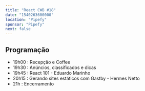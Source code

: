 ```yaml
---
title: "React CWB #18"
date: "1540263600000"
location: "Pipefy"
sponsor: "Pipefy"
next: false
---
```


## Programação

- 19h00 : Recepção e Coffee
- 19h30 : Anúncios, classificados e dicas
- 19h45 : React 101 - Eduardo Marinho
- 20h15 : Gerando sites estáticos com Gastby - Hermes Netto
- 21h : Encerramento
